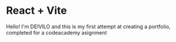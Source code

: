# React + Vite

Hello! I'm DEIVILO and this is my first attempt at creating a portfolio, completed for a codeacademy asignment